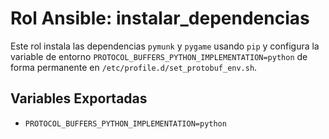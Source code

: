 # Rol Ansible: instalar_dependencias

Este rol instala las dependencias `pymunk` y `pygame` usando `pip` y configura la variable de entorno 
`PROTOCOL_BUFFERS_PYTHON_IMPLEMENTATION=python` de forma permanente en `/etc/profile.d/set_protobuf_env.sh`.

## Variables Exportadas
- `PROTOCOL_BUFFERS_PYTHON_IMPLEMENTATION=python`
